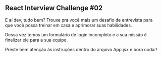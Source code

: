 ## React Interview Challenge #02

E aí dev, tudo bem? Trouxe pra você mais um desafio de entrevista para que você possa treinar em casa e aprimorar suas habilidades.

Dessa vez temos um formulário de login incompleto e a sua missão é finalizar ele para a sua equipe.

Preste bem atenção às instruções dentro do arquivo App.jsx e bora codar!